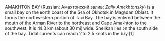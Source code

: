 AMAKHTON BAY (Russian: Амахтонский залив; _Zaliv Amakhtonsky_) is a small bay on the north coast of the Sea of Okhotsk in Magadan Oblast. It forms the northwestern portion of Taui Bay. The bay is entered between the mouth of the Arman River to the northeast and Cape Amakhton to the southwest. It is 48.3 km (about 30 mi) wide. Shelikan lies on the south side of the bay. Tidal currents can reach 2 to 2.5 knots in the bay.[1]

